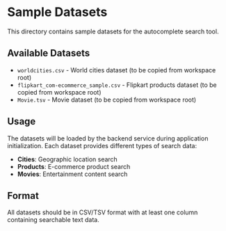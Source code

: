 # Sample Datasets

This directory contains sample datasets for the autocomplete search tool.

## Available Datasets

- `worldcities.csv` - World cities dataset (to be copied from workspace root)
- `flipkart_com-ecommerce_sample.csv` - Flipkart products dataset (to be copied from workspace root)
- `Movie.tsv` - Movie dataset (to be copied from workspace root)

## Usage

The datasets will be loaded by the backend service during application initialization. Each dataset provides different types of search data:

- **Cities**: Geographic location search
- **Products**: E-commerce product search  
- **Movies**: Entertainment content search

## Format

All datasets should be in CSV/TSV format with at least one column containing searchable text data.